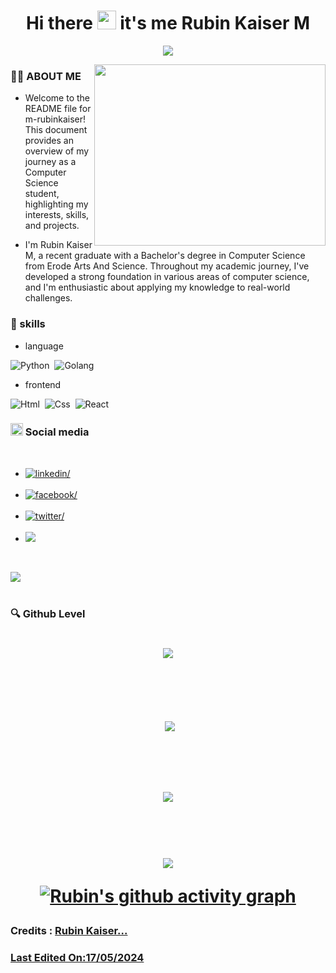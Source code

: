 <h1 align="center">
  <b>
    Hi there 
    <img height="30px" wight="30" 
      src="https://camo.githubusercontent.com/0c732027af8a28d138e3698181f7be7c9b97d443b4beb9c7ce8ec4cffc6b4767/68747470733a2f2f6d656469612e67697068792e636f6d2f6d656469612f6876524a434c467a6361737252346961377a2f67697068792e676966"> 
    it's me Rubin Kaiser M
  </b>
</h1>
<p align="center">
  <img src="https://readme-typing-svg.herokuapp.com?font=Fira+Code&size=25&duration=3000&pause=1000&background=88838200&center=true&random=false&width=435&lines=welcome+to+my+github+profile;computer+science+student" >
</p>
<img align="right" width="370" height="290" src="https://i.pinimg.com/originals/47/f0/34/47f0342cec72b800463bf003eac1257e.gif">

### 🧑🏻 ABOUT ME

- Welcome to the README file for m-rubinkaiser! This document provides an overview of my journey as a Computer Science student, highlighting my interests, skills, and projects.

- I'm Rubin Kaiser M, a recent graduate with a Bachelor's degree in Computer Science from Erode Arts And Science. Throughout my academic journey, I've developed a strong foundation in various areas of computer science, and I'm enthusiastic about applying my knowledge to real-world challenges.

<h3>🔬 skills</h3>

- language


![Python](https://img.shields.io/badge/Python%20-%2314354C.svg?style=for-the-badge&logo=python&logoColor=white)&nbsp;
    ![Golang](https://img.shields.io/badge/Golang%20-green.svg?style=for-the-badge&logo=go&logoColor=black)&nbsp;

- frontend
  
![Html](https://img.shields.io/badge/Html%20-red.svg?style=for-the-badge&logo=html5&logoColor=white)&nbsp;
    ![Css](https://img.shields.io/badge/Css%20-blue.svg?style=for-the-badge&logo=css3&logoColor=black)&nbsp;
        ![React](https://img.shields.io/badge/React%20-darkblue.svg?style=for-the-badge&logo=react&logoColor=black)&nbsp;
<br>

<h3><img style="height:20px;" src="https://cdn-icons-png.flaticon.com/512/4187/4187336.png"> Social media</h3>
<br>

<div >

<ul>

<li>
<a href="https://www.linkedin.com/in/rubinkaiser" target="_blank">
<img src="https://img.shields.io/badge/linkedin:  rubinkaiser-0077B5.svg?color=405DE6&style=for-the-badge&logo=linkedin&logoColor=white" alt=linkedin/>
</a>
</li>

<br>
<li>
<a href="https://facebook.com/m-rubinkaiser" target="_blank">
<img src="https://img.shields.io/badge/facebook:  rubinkaiser-0077B5.svg?color=darkblue&style=for-the-badge&logo=linkedin&logoColor=white" alt=facebook/>
</a>
</li>

<br>

<li>
<a href="https://twitter.com/m_rubinkaiser" target="_blank">
<img src="https://img.shields.io/badge/twitter:  rubinkaiser-%2300acee.svg?color=1DA1F2&style=for-the-badge&logo=twitter&logoColor=white" alt=twitter/>
</a>
</li>

<br>

<li>
<a href="mailto:m.rubinkaiser@gmail.com" target="_blank">
<img src="https://img.shields.io/badge/gmail:  rubinkaiser-%23EA4335.svg?style=for-the-badge&logo=gmail&logoColor=white" t=mail/>
</a>
</li>
	
</ul>
</div>

<br>


<img src="https://user-images.githubusercontent.com/73097560/115834477-dbab4500-a447-11eb-908a-139a6edaec5c.gif"><br><br>




<h3>🔍 Github Level</h3> 


<h1 align="center"<p><img align="center" src="https://github-readme-stats.vercel.app/api/top-langs/?username=m-rubinkaiser&theme=tokyonight" /></p><br>

<p>&nbsp;<img align="center" src="https://github-readme-stats.vercel.app/api?username=m-rubinkaiser&show_icons=true&theme=tokyonight" /></p><br>


<p><img align="center" src="https://github-readme-streak-stats.herokuapp.com/?user=m-rubinkaiser&theme=tokyonight"></p><br>

  <img src="https://user-images.githubusercontent.com/73097560/115834477-dbab4500-a447-11eb-908a-139a6edaec5c.gif"><br>

  [![Rubin's github activity graph](https://github-readme-activity-graph.vercel.app/graph?username=m-rubinkaiser&bg_color=000000&color=ffffff&line=51f565&point=ffffff&area=true&hide_border=true)](https://github.com/ashutosh00710/github-readme-activity-graph)
  
  <h3 align="left">Credits : <a href="https://github.com/0xabdul">Rubin Kaiser...</h3>
    <h3 align="left">Last Edited On:17/05/2024</h3>
    
